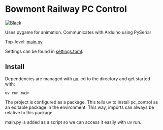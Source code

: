 # Bowmont Railway PC Control

[![Black](https://img.shields.io/badge/code%20style-black-000000.svg)](https://github.com/psf/black)

Uses pygame for animation. Communicates with Arduino using PySerial

Top-level: [main.py](pc_control/main.py).

Settings can be found in [settings.toml](settings.toml).


## Install

Dependencies are managed with [uv](https://docs.astral.sh/uv/). cd to the directory and get started with:

```shell
uv run main
```

The project is configured as a package. This tells uv to install pc_control as an editable package in the environment. This way, imports can always be relative to this package.

main.py is added as a script so we can access it easily with uv run.